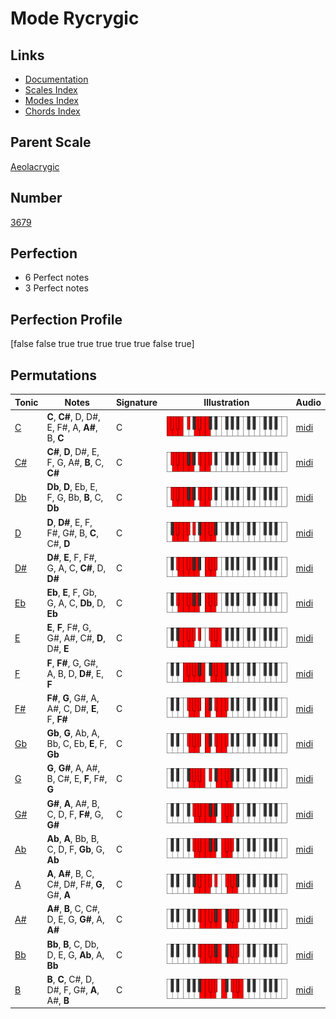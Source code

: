 # Mode Rycrygic

## Links

- [Documentation](index.md)
- [Scales Index](Scales.md)
- [Modes Index](Modes.md)
- [Chords Index](Chords.md)

## Parent Scale

[Aeolacrygic](ScaleAeolacrygic.md)

## Number

[3679](https://ianring.com/musictheory/scales/3679)

## Perfection

- 6 Perfect notes
- 3 Perfect notes

## Perfection Profile

[false false true true true true true false true]

## Permutations

| Tonic | Notes | Signature | Illustration | Audio |
|-------|-------|-----------|--------------|-------|
| [C](ModeCNaturalRycrygic.md) | **C**, **C#**, D, D#, E, F#, A, **A#**, B, **C** | C | ![CNaturalRycrygic](ModeCNaturalRycrygic.png) | [midi](https://github.com/edipermadi/music/blob/main/docs/ModeCNaturalRycrygic.mid?raw=true) |
| [C#](ModeCSharpRycrygic.md) | **C#**, **D**, D#, E, F, G, A#, **B**, C, **C#** | C | ![CSharpRycrygic](ModeCSharpRycrygic.png) | [midi](https://github.com/edipermadi/music/blob/main/docs/ModeCSharpRycrygic.mid?raw=true) |
| [Db](ModeDFlatRycrygic.md) | **Db**, **D**, Eb, E, F, G, Bb, **B**, C, **Db** | C | ![DFlatRycrygic](ModeDFlatRycrygic.png) | [midi](https://github.com/edipermadi/music/blob/main/docs/ModeDFlatRycrygic.mid?raw=true) |
| [D](ModeDNaturalRycrygic.md) | **D**, **D#**, E, F, F#, G#, B, **C**, C#, **D** | C | ![DNaturalRycrygic](ModeDNaturalRycrygic.png) | [midi](https://github.com/edipermadi/music/blob/main/docs/ModeDNaturalRycrygic.mid?raw=true) |
| [D#](ModeDSharpRycrygic.md) | **D#**, **E**, F, F#, G, A, C, **C#**, D, **D#** | C | ![DSharpRycrygic](ModeDSharpRycrygic.png) | [midi](https://github.com/edipermadi/music/blob/main/docs/ModeDSharpRycrygic.mid?raw=true) |
| [Eb](ModeEFlatRycrygic.md) | **Eb**, **E**, F, Gb, G, A, C, **Db**, D, **Eb** | C | ![EFlatRycrygic](ModeEFlatRycrygic.png) | [midi](https://github.com/edipermadi/music/blob/main/docs/ModeEFlatRycrygic.mid?raw=true) |
| [E](ModeENaturalRycrygic.md) | **E**, **F**, F#, G, G#, A#, C#, **D**, D#, **E** | C | ![ENaturalRycrygic](ModeENaturalRycrygic.png) | [midi](https://github.com/edipermadi/music/blob/main/docs/ModeENaturalRycrygic.mid?raw=true) |
| [F](ModeFNaturalRycrygic.md) | **F**, **F#**, G, G#, A, B, D, **D#**, E, **F** | C | ![FNaturalRycrygic](ModeFNaturalRycrygic.png) | [midi](https://github.com/edipermadi/music/blob/main/docs/ModeFNaturalRycrygic.mid?raw=true) |
| [F#](ModeFSharpRycrygic.md) | **F#**, **G**, G#, A, A#, C, D#, **E**, F, **F#** | C | ![FSharpRycrygic](ModeFSharpRycrygic.png) | [midi](https://github.com/edipermadi/music/blob/main/docs/ModeFSharpRycrygic.mid?raw=true) |
| [Gb](ModeGFlatRycrygic.md) | **Gb**, **G**, Ab, A, Bb, C, Eb, **E**, F, **Gb** | C | ![GFlatRycrygic](ModeGFlatRycrygic.png) | [midi](https://github.com/edipermadi/music/blob/main/docs/ModeGFlatRycrygic.mid?raw=true) |
| [G](ModeGNaturalRycrygic.md) | **G**, **G#**, A, A#, B, C#, E, **F**, F#, **G** | C | ![GNaturalRycrygic](ModeGNaturalRycrygic.png) | [midi](https://github.com/edipermadi/music/blob/main/docs/ModeGNaturalRycrygic.mid?raw=true) |
| [G#](ModeGSharpRycrygic.md) | **G#**, **A**, A#, B, C, D, F, **F#**, G, **G#** | C | ![GSharpRycrygic](ModeGSharpRycrygic.png) | [midi](https://github.com/edipermadi/music/blob/main/docs/ModeGSharpRycrygic.mid?raw=true) |
| [Ab](ModeAFlatRycrygic.md) | **Ab**, **A**, Bb, B, C, D, F, **Gb**, G, **Ab** | C | ![AFlatRycrygic](ModeAFlatRycrygic.png) | [midi](https://github.com/edipermadi/music/blob/main/docs/ModeAFlatRycrygic.mid?raw=true) |
| [A](ModeANaturalRycrygic.md) | **A**, **A#**, B, C, C#, D#, F#, **G**, G#, **A** | C | ![ANaturalRycrygic](ModeANaturalRycrygic.png) | [midi](https://github.com/edipermadi/music/blob/main/docs/ModeANaturalRycrygic.mid?raw=true) |
| [A#](ModeASharpRycrygic.md) | **A#**, **B**, C, C#, D, E, G, **G#**, A, **A#** | C | ![ASharpRycrygic](ModeASharpRycrygic.png) | [midi](https://github.com/edipermadi/music/blob/main/docs/ModeASharpRycrygic.mid?raw=true) |
| [Bb](ModeBFlatRycrygic.md) | **Bb**, **B**, C, Db, D, E, G, **Ab**, A, **Bb** | C | ![BFlatRycrygic](ModeBFlatRycrygic.png) | [midi](https://github.com/edipermadi/music/blob/main/docs/ModeBFlatRycrygic.mid?raw=true) |
| [B](ModeBNaturalRycrygic.md) | **B**, **C**, C#, D, D#, F, G#, **A**, A#, **B** | C | ![BNaturalRycrygic](ModeBNaturalRycrygic.png) | [midi](https://github.com/edipermadi/music/blob/main/docs/ModeBNaturalRycrygic.mid?raw=true) |
